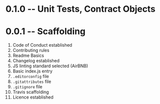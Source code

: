 # 0.1.0 -- Unit Tests, Contract Objects



# 0.0.1 -- Scaffolding

1. Code of Conduct established
2. Contributing rules
3. Readme Basics
4. Changelog established
5. JS linting standard selected (AirBNB)
6. Basic index.js entry
7. `.editorconfig` file
8. `.gitattributes` file
9. `.gitignore` file
10. Travis scaffolding
11. Licence established
